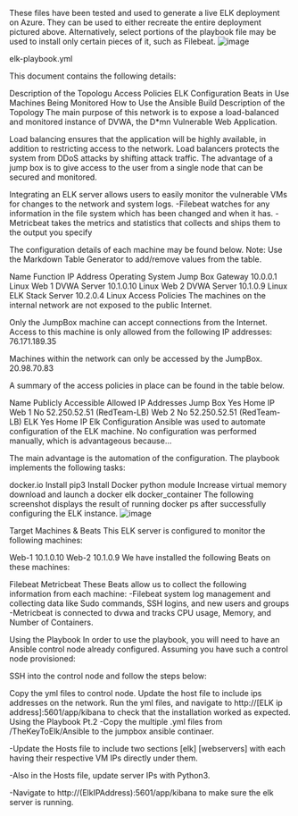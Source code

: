 These files have been tested and used to generate a live ELK deployment on Azure. They can be used to either recreate the entire deployment pictured above. Alternatively, select portions of the playbook file may be used to install only certain pieces of it, such as Filebeat.
![image](https://user-images.githubusercontent.com/80698243/134033827-3628c38f-b650-44d7-9df0-487589213961.png)

elk-playbook.yml

This document contains the following details:

Description of the Topologu
Access Policies
ELK Configuration
Beats in Use
Machines Being Monitored
How to Use the Ansible Build
Description of the Topology
The main purpose of this network is to expose a load-balanced and monitored instance of DVWA, the D*mn Vulnerable Web Application.

Load balancing ensures that the application will be highly available, in addition to restricting access to the network. Load balancers protects the system from DDoS attacks by shifting attack traffic. The advantage of a jump box is to give access to the user from a single node that can be secured and monitored.

Integrating an ELK server allows users to easily monitor the vulnerable VMs for changes to the network and system logs. -Filebeat watches for any information in the file system which has been changed and when it has. -Metricbeat takes the metrics and statistics that collects and ships them to the output you specify

The configuration details of each machine may be found below. Note: Use the Markdown Table Generator to add/remove values from the table.

Name	Function	IP Address	Operating System
Jump Box	Gateway	10.0.0.1	Linux
Web 1 DVWA	Server	10.1.0.10	Linux
Web 2 DVWA	Server	10.1.0.9	Linux
ELK Stack	Server	10.2.0.4	Linux
Access Policies
The machines on the internal network are not exposed to the public Internet.

Only the JumpBox machine can accept connections from the Internet. Access to this machine is only allowed from the following IP addresses: 76.171.189.35

Machines within the network can only be accessed by the JumpBox. 20.98.70.83

A summary of the access policies in place can be found in the table below.

Name	Publicly Accessible	Allowed IP Addresses
Jump Box	Yes	Home IP
Web 1	No	52.250.52.51 (RedTeam-LB)
Web 2	No	52.250.52.51 (RedTeam-LB)
ELK	Yes	Home IP
Elk Configuration
Ansible was used to automate configuration of the ELK machine. No configuration was performed manually, which is advantageous because...

The main advantage is the automation of the configuration.
The playbook implements the following tasks:

docker.io
Install pip3
Install Docker python module
Increase virtual memory
download and launch a docker elk docker_container
The following screenshot displays the result of running docker ps after successfully configuring the ELK instance.
![image](https://user-images.githubusercontent.com/80698243/134034014-1ef0512c-4e35-4d89-8897-28746ff53ee5.png)

Target Machines & Beats
This ELK server is configured to monitor the following machines:

Web-1 10.1.0.10
Web-2 10.1.0.9
We have installed the following Beats on these machines:

Filebeat
Metricbeat
These Beats allow us to collect the following information from each machine: -Filebeat system log management and collecting data like Sudo commands, SSH logins, and new users and groups -Metricbeat is connected to dvwa and tracks CPU usage, Memory, and Number of Containers.

Using the Playbook
In order to use the playbook, you will need to have an Ansible control node already configured. Assuming you have such a control node provisioned:

SSH into the control node and follow the steps below:

Copy the yml files to control node.
Update the host file to include ips addresses on the network.
Run the yml files, and navigate to http://[ELK ip address]:5601/app/kibana to check that the installation worked as expected.
Using the Playbook Pt.2
-Copy the multiple .yml files from /TheKeyToElk/Ansible to the jumpbox ansible continaer.

-Update the Hosts file to include two sections [elk] [webservers] with each having their respective VM IPs directly under them.

-Also in the Hosts file, update server IPs with Python3.

-Navigate to http://(ElkIPAddress):5601/app/kibana to make sure the elk server is running.
